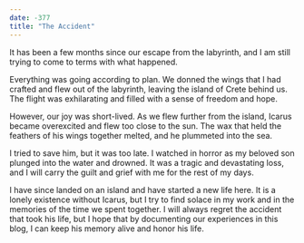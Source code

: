 ```yaml
---
date: -377
title: "The Accident"
---
```


It has been a few months since our escape from the labyrinth, and I am still trying to come to terms with what happened.

Everything was going according to plan. We donned the wings that I had crafted and flew out of the labyrinth, leaving the island of Crete behind us. The flight was exhilarating and filled with a sense of freedom and hope.

However, our joy was short-lived. As we flew further from the island, Icarus became overexcited and flew too close to the sun. The wax that held the feathers of his wings together melted, and he plummeted into the sea.

I tried to save him, but it was too late. I watched in horror as my beloved son plunged into the water and drowned. It was a tragic and devastating loss, and I will carry the guilt and grief with me for the rest of my days.

I have since landed on an island and have started a new life here. It is a lonely existence without Icarus, but I try to find solace in my work and in the memories of the time we spent together. I will always regret the accident that took his life, but I hope that by documenting our experiences in this blog, I can keep his memory alive and honor his life.
